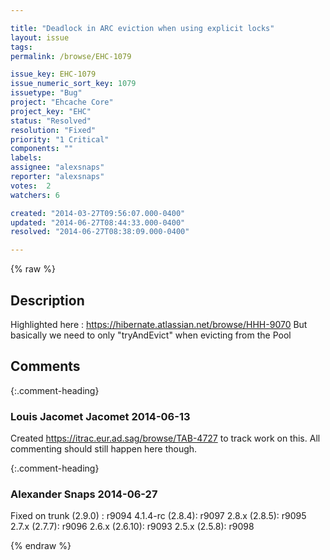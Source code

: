 ```yaml
---

title: "Deadlock in ARC eviction when using explicit locks"
layout: issue
tags: 
permalink: /browse/EHC-1079

issue_key: EHC-1079
issue_numeric_sort_key: 1079
issuetype: "Bug"
project: "Ehcache Core"
project_key: "EHC"
status: "Resolved"
resolution: "Fixed"
priority: "1 Critical"
components: ""
labels: 
assignee: "alexsnaps"
reporter: "alexsnaps"
votes:  2
watchers: 6

created: "2014-03-27T09:56:07.000-0400"
updated: "2014-06-27T08:44:33.000-0400"
resolved: "2014-06-27T08:38:09.000-0400"

---
```




{% raw %}



## Description

<div markdown="1" class="description">

Highlighted here : https://hibernate.atlassian.net/browse/HHH-9070
But basically we need to only "tryAndEvict" when evicting from the Pool

</div>

## Comments


{:.comment-heading}
### **Louis Jacomet Jacomet** <span class="date">2014-06-13</span>

<div markdown="1" class="comment">

Created https://itrac.eur.ad.sag/browse/TAB-4727 to track work on this.
All commenting should still happen here though.

</div>


{:.comment-heading}
### **Alexander Snaps** <span class="date">2014-06-27</span>

<div markdown="1" class="comment">

Fixed on 
trunk (2.9.0) : r9094
4.1.4-rc (2.8.4): r9097
2.8.x (2.8.5): r9095
2.7.x (2.7.7): r9096
2.6.x (2.6.10): r9093
2.5.x (2.5.8): r9098

</div>



{% endraw %}
